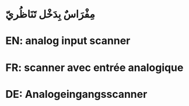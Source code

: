 # مِفْرَاسٌ بِدَخْل تَنَاظُريّ

# EN: analog input scanner

# FR: scanner avec entrée analogique

# DE: Analogeingangsscanner
